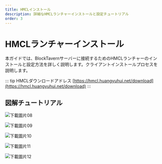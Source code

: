 ```yaml
---
title: HMCLインストール
description: 詳細なHMCLランチャーインストールと設定チュートリアル
order: 3
---
```


# HMCLランチャーインストール

本ガイドでは、BlockTavernサーバーに接続するためのHMCLランチャーのインストールと設定方法を詳しく説明します。クライアントインストールプロセスを説明します。

::: tip HMCLダウンロードアドレス
[https://hmcl.huangyuhui.net/download](https://hmcl.huangyuhui.net/download)
:::

## 図解チュートリアル

![下載圖片08](/assets/InstallationTutorial/installation-details/installation-details08.png)

![下載圖片09](/assets/InstallationTutorial/installation-details/installation-details09.png)

![下載圖片10](/assets/InstallationTutorial/installation-details/installation-details10.png)

![下載圖片11](/assets/InstallationTutorial/installation-details/installation-details11.png)

![下載圖片12](/assets/InstallationTutorial/installation-details/installation-details12.png)

<Contributors />
<GitHistoryInformation />